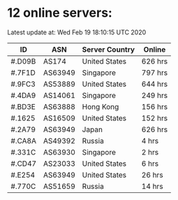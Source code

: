 # 12 online servers:

Latest update at: Wed Feb 19 18:10:15 UTC 2020

| ID | ASN | Server Country | Online |
| -- | --- | -------------- | ------ |
| #.D09B | AS174 | United States | 626 hrs |
| #.7F1D | AS63949 | Singapore | 797 hrs |
| #.9FC3 | AS53889 | United States | 644 hrs |
| #.4DA9 | AS14061 | Singapore | 249 hrs |
| #.BD3E | AS63888 | Hong Kong | 156 hrs |
| #.1625 | AS16509 | United States | 152 hrs |
| #.2A79 | AS63949 | Japan | 626 hrs |
| #.CA8A | AS49392 | Russia | 4 hrs |
| #.331C | AS63930 | Singapore | 2 hrs |
| #.CD47 | AS23033 | United States | 6 hrs |
| #.E254 | AS63949 | United States | 26 hrs |
| #.770C | AS51659 | Russia | 14 hrs |

